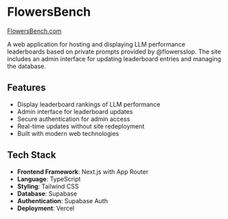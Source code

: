 # FlowersBench

[FlowersBench.com](https://flowersbench.com)

A web application for hosting and displaying LLM performance leaderboards based on private prompts provided by @flowersslop. The site includes an admin interface for updating leaderboard entries and managing the database.

## Features

- Display leaderboard rankings of LLM performance
- Admin interface for leaderboard updates
- Secure authentication for admin access
- Real-time updates without site redeployment
- Built with modern web technologies

## Tech Stack

- **Frontend Framework**: Next.js with App Router
- **Language**: TypeScript
- **Styling**: Tailwind CSS
- **Database**: Supabase
- **Authentication**: Supabase Auth
- **Deployment**: Vercel
